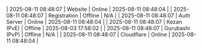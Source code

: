 | 2025-08-11 08:48:07 | Website | Online | 2025-08-11 08:48:04 |
| 2025-08-11 08:48:07 | Registration | Offline | N/A |
| 2025-08-11 08:48:07 | Auth Server | Online | 2025-08-11 08:48:04 |
| 2025-08-11 08:48:07 | Kezan (PvE) | Offline | 2025-08-03 17:58:02 |
| 2025-08-11 08:48:07 | Gurubashi (PvP) | Offline | N/A |
| 2025-08-11 08:48:07 | Cloudflare | Online | 2025-08-11 08:48:04 |
